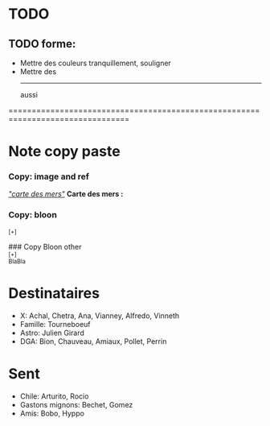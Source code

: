 # TODO


## TODO forme: 
* Mettre des couleurs tranquillement, souligner
* Mettre des <hr> aussi 


================================================================================

# Note copy paste
### Copy: image and ref
<a href="#f_carte"><i>"carte des mers"</i></a>
  <a name="f_carte"></a>
    <b>Carte des mers :</b>

### Copy: bloon
<sup>[+]<div class="description">
</div></sup>
</div>
### Copy Bloon other
<div>
<sup>[+]<div class="description">
BlaBla
</div></sup>
<!-- Trick for sup -->
<ul></ul>
</div>


# Destinataires

* X: Achal, Chetra, Ana, Vianney, Alfredo, Vinneth
* Famille: Tourneboeuf
* Astro: Julien Girard
* DGA: Bion, Chauveau, Amiaux, Pollet, Perrin

# Sent

* Chile: Arturito, Rocio
* Gastons mignons: Bechet, Gomez
* Amis: Bobo, Hyppo
